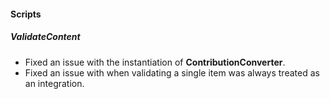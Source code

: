 
#### Scripts

##### ValidateContent

- Fixed an issue with the instantiation of **ContributionConverter**.
- Fixed an issue with when validating a single item was always treated as an integration.
